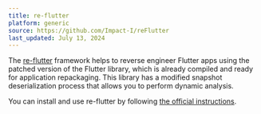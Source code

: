 ```yaml
---
title: re-flutter
platform: generic
source: https://github.com/Impact-I/reFlutter
last_updated: July 13, 2024
---
```


The [re-flutter](https://github.com/Impact-I/reFlutter) framework helps to reverse engineer Flutter apps using the patched version of the Flutter library, which is already compiled and ready for application repackaging. This library has a modified snapshot deserialization process that allows you to perform dynamic analysis.

You can install and use re-flutter by following [the official instructions](https://github.com/Impact-I/reFlutter?tab=readme-ov-file#install).